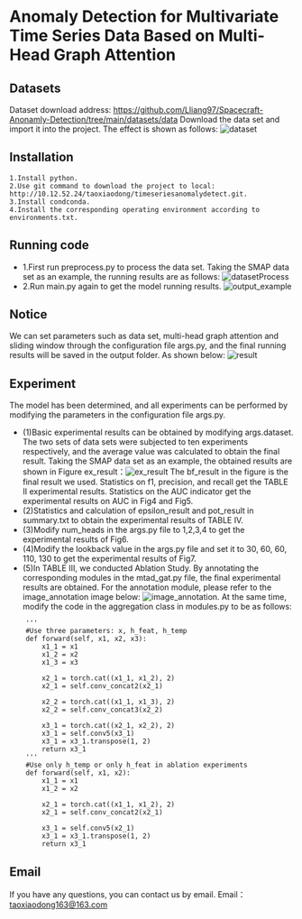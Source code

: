 # Anomaly Detection for Multivariate Time Series Data Based on Multi-Head Graph Attention


## Datasets
Dataset download address:
https://github.com/Lliang97/Spacecraft-Anonamly-Detection/tree/main/datasets/data
Download the data set and import it into the project. The effect is shown as follows:
![dataset](https://github.com/xdTao97/timeSeriesAnomalyDetect--MTAD-HGAT/blob/master/fig/dataset.png)
## Installation
```
1.Install python.
2.Use git command to download the project to local: http://10.12.52.24/taoxiaodong/timeseriesanomalydetect.git.
3.Install condconda.
4.Install the corresponding operating environment according to environments.txt.
```

## Running code
* 1.First run preprocess.py to process the data set. Taking the SMAP data set as an example, the running results are as follows:
![datasetProcess](https://github.com/xdTao97/timeSeriesAnomalyDetect--MTAD-HGAT/blob/master/fig/datasetProcess.png)
* 2.Run main.py again to get the model running results.
![output_example](https://github.com/xdTao97/timeSeriesAnomalyDetect--MTAD-HGAT/blob/master/fig/output_example.png)

## Notice
We can set parameters such as data set, multi-head graph attention and sliding window through the configuration file args.py, and the final running results will be saved in the output folder.
As shown below:
![result](https://github.com/xdTao97/timeSeriesAnomalyDetect--MTAD-HGAT/blob/master/fig/output.png)


## Experiment
The model has been determined, and all experiments can be performed by modifying the parameters in the configuration file args.py.
* (1)Basic experimental results can be obtained by modifying args.dataset. The two sets of data sets were subjected to ten experiments respectively, and the average value was calculated to obtain the final result. Taking the SMAP data set as an example, the obtained results are shown in Figure ex_result：![ex_result](https://github.com/xdTao97/timeSeriesAnomalyDetect--MTAD-HGAT/blob/master/fig/ex_result.png)
The bf_result in the figure is the final result we used. Statistics on f1, precision, and recall get the TABLE II experimental results. Statistics on the AUC indicator get the experimental results on AUC in Fig4 and Fig5.
* (2)Statistics and calculation of epsilon_result and pot_result in summary.txt to obtain the experimental results of TABLE IV.
* (3)Modify num_heads in the args.py file to 1,2,3,4 to get the experimental results of Fig6.
* (4)Modify the lookback value in the args.py file and set it to 30, 60, 60, 110, 130 to get the experimental results of Fig7.
* (5)In TABLE III, we conducted Ablation Study. By annotating the corresponding modules in the mtad_gat.py file, the final experimental results are obtained. For the annotation module, please refer to the image_annotation image below:
![image_annotation](https://github.com/xdTao97/timeSeriesAnomalyDetect--MTAD-HGAT/blob/master/fig/mtad_gat.png).
At the same time, modify the code in the aggregation class in modules.py to be as follows:
```
    '''
    #Use three parameters: x, h_feat, h_temp
    def forward(self, x1, x2, x3):
        x1_1 = x1
        x1_2 = x2
        x1_3 = x3

        x2_1 = torch.cat((x1_1, x1_2), 2)
        x2_1 = self.conv_concat2(x2_1)

        x2_2 = torch.cat((x1_1, x1_3), 2)
        x2_2 = self.conv_concat3(x2_2)

        x3_1 = torch.cat((x2_1, x2_2), 2)
        x3_1 = self.conv5(x3_1)
        x3_1 = x3_1.transpose(1, 2)
        return x3_1
    '''
    #Use only h_temp or only h_feat in ablation experiments
    def forward(self, x1, x2):
        x1_1 = x1
        x1_2 = x2

        x2_1 = torch.cat((x1_1, x1_2), 2)
        x2_1 = self.conv_concat2(x2_1)

        x3_1 = self.conv5(x2_1)
        x3_1 = x3_1.transpose(1, 2)
        return x3_1
```
## Email
If you have any questions, you can contact us by email. Email：taoxiaodong163@163.com      
